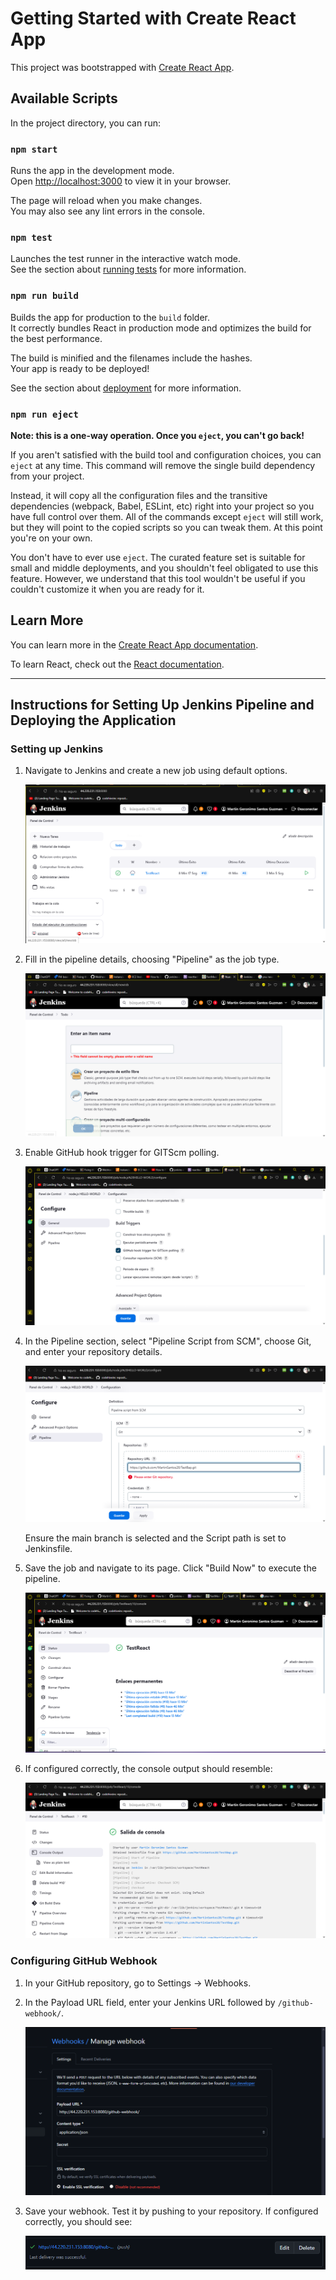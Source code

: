 # Getting Started with Create React App

This project was bootstrapped with [Create React App](https://github.com/facebook/create-react-app).

## Available Scripts

In the project directory, you can run:

### `npm start`

Runs the app in the development mode.\
Open [http://localhost:3000](http://localhost:3000) to view it in your browser.

The page will reload when you make changes.\
You may also see any lint errors in the console.

### `npm test`

Launches the test runner in the interactive watch mode.\
See the section about [running tests](https://facebook.github.io/create-react-app/docs/running-tests) for more information.

### `npm run build`

Builds the app for production to the `build` folder.\
It correctly bundles React in production mode and optimizes the build for the best performance.

The build is minified and the filenames include the hashes.\
Your app is ready to be deployed!

See the section about [deployment](https://facebook.github.io/create-react-app/docs/deployment) for more information.

### `npm run eject`

**Note: this is a one-way operation. Once you `eject`, you can't go back!**

If you aren't satisfied with the build tool and configuration choices, you can `eject` at any time. This command will remove the single build dependency from your project.

Instead, it will copy all the configuration files and the transitive dependencies (webpack, Babel, ESLint, etc) right into your project so you have full control over them. All of the commands except `eject` will still work, but they will point to the copied scripts so you can tweak them. At this point you're on your own.

You don't have to ever use `eject`. The curated feature set is suitable for small and middle deployments, and you shouldn't feel obligated to use this feature. However, we understand that this tool wouldn't be useful if you couldn't customize it when you are ready for it.

## Learn More

You can learn more in the [Create React App documentation](https://facebook.github.io/create-react-app/docs/getting-started).

To learn React, check out the [React documentation](https://reactjs.org/).

---

## Instructions for Setting Up Jenkins Pipeline and Deploying the Application

### Setting up Jenkins

1. Navigate to Jenkins and create a new job using default options.

   ![Jenkins Home](https://github.com/MartinSantos28/TestBap/blob/main/ReadMeImages/Jenkinshome.png)

2. Fill in the pipeline details, choosing "Pipeline" as the job type.

   ![Configure Task](https://github.com/MartinSantos28/TestBap/blob/main/ReadMeImages/ConfTarea.png)

3. Enable GitHub hook trigger for GITScm polling.

   ![Trigger Configuration](https://github.com/MartinSantos28/TestBap/blob/main/ReadMeImages/TriggerConf.png)

4. In the Pipeline section, select "Pipeline Script from SCM", choose Git, and enter your repository details.

   ![Git Configuration](https://github.com/MartinSantos28/TestBap/blob/main/ReadMeImages/GitConf.png)

   Ensure the main branch is selected and the Script path is set to Jenkinsfile.

5. Save the job and navigate to its page. Click "Build Now" to execute the pipeline.

   ![Task Home](https://github.com/MartinSantos28/TestBap/blob/main/ReadMeImages/TareaHome.png)

6. If configured correctly, the console output should resemble:

   ![Console Output](https://github.com/MartinSantos28/TestBap/blob/main/ReadMeImages/SalidaConsola.png)

### Configuring GitHub Webhook

1. In your GitHub repository, go to Settings -> Webhooks.

2. In the Payload URL field, enter your Jenkins URL followed by `/github-webhook/`.

   ![Webhook Configuration](https://github.com/MartinSantos28/TestBap/blob/main/ReadMeImages/Webhook.png)

3. Save your webhook. Test it by pushing to your repository. If configured correctly, you should see:

   ![Webhook Test](https://github.com/MartinSantos28/TestBap/blob/main/ReadMeImages/WebHookOk.png)
